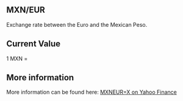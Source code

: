 ## MXN/EUR

Exchange rate between the Euro and the Mexican Peso.

## Current Value

1 MXN = <Value topic="finance/stock-exchange/currency/MXN/EUR" decimals="3" unit="EUR"/>

## More information

More information can be found here: [MXNEUR=X on Yahoo Finance](https://finance.yahoo.com/quote/MXNEUR=X/)
